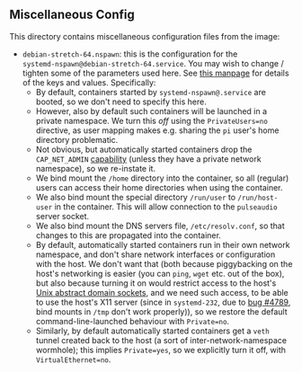 ## Miscellaneous Config

This directory contains miscellaneous configuration files from the 
image:
* <a id="debian-stretch-64-nspawn"></a>`debian-stretch-64.nspawn`: this is the configuration for the  
`systemd-nspawn@debian-stretch-64.service`. You may wish to change / 
tighten some of the parameters used here. See [this 
manpage](http://man7.org/linux/man-pages/man5/systemd.nspawn.5.html) for 
details of the keys and values. Specifically:
  * By default, containers started by `systemd-nspawn@.service` are 
booted, so we don't need to specify this here.
  * However, also by default such containers will be launched in a 
private namespace. We turn this *off* using the `PrivateUsers=no` 
directive, as user mapping makes e.g. sharing the `pi` user's home 
directory problematic.
  * Not obvious, but automatically started containers drop the 
`CAP_NET_ADMIN` [capability](http://man7.org/linux/man-pages/man7/capabilities.7.html) 
(unless they have a private network namespace), so we re-instate it.
  * We bind mount the `/home` directory into the container, so all (regular) users can
access their home directories when using the container.
  * We also bind mount the special directory `/run/user` to `/run/host-user` 
in the container. This will allow connection to the `pulseaudio` server 
socket.
  * We also bind mount the DNS servers file, `/etc/resolv.conf`, so that 
changes to this are propagated into the container.
  * By default, automatically started containers run in their own network 
namespace, and don't share network interfaces or configuration with 
the host. We don't want that (both because piggybacking on the host's networking is easier (you can `ping`, `wget` etc. out of the box), but also because turning it on would restrict access to the host's [Unix abstract domain sockets](https://wiki.gentoo.org/wiki/Sakaki's_EFI_Install_Guide/Sandboxing_the_Firefox_Browser_with_Firejail#Graphical_Isolation_via_Xephyr), and we need such access, to be able to use the host's X11 server (since in `systemd-232`, due to [bug #4789](https://github.com/systemd/systemd/issues/4789), bind mounts in `/tmp` don't work properly)), so we restore the default 
command-line-launched behaviour with `Private=no`.
  * Similarly, by default automatically started containers get a `veth` 
tunnel created back to the host (a sort of inter-network-namespace 
wormhole); this implies `Private=yes`, so we explicitly turn it off, with 
`VirtualEthernet=no`.
